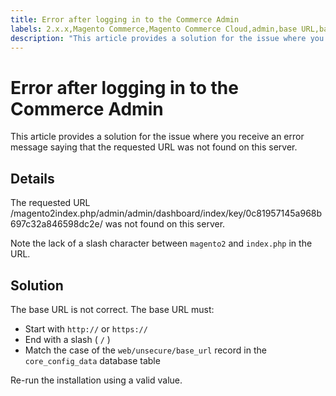```yaml
---
title: Error after logging in to the Commerce Admin
labels: 2.x.x,Magento Commerce,Magento Commerce Cloud,admin,base URL,base_url,error,how to,slash,Adobe Commerce,cloud infrastructure
description: "This article provides a solution for the issue where you receive an error message saying that the requested URL was not found on this server."
---
```


# Error after logging in to the Commerce Admin

This article provides a solution for the issue where you receive an error message saying that the requested URL was not found on this server.

## Details

The requested URL /magento2index.php/admin/admin/dashboard/index/key/0c81957145a968b697c32a846598dc2e/ was not found on this server.

Note the lack of a slash character between `magento2` and `index.php` in the URL.

## Solution

The base URL is not correct. The base URL must:

* Start with `http://` or `https://`
* End with a slash ( `/` )
* Match the case of the `web/unsecure/base_url` record in the `core_config_data` database table

Re-run the installation using a valid value.
 